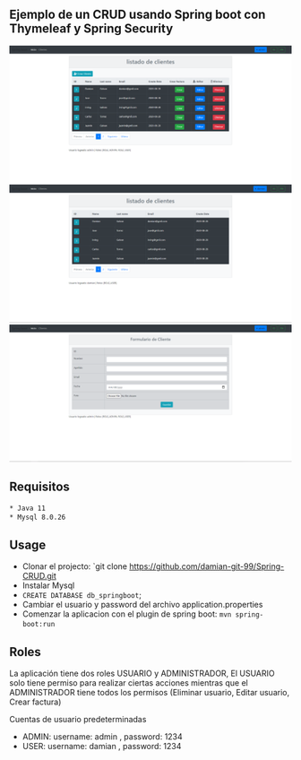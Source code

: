 ## Ejemplo de un CRUD usando Spring boot con Thymeleaf y Spring Security

![](https://github.com/damian-git-99/Spring-CRUD/blob/master/example-images/crud1.PNG)
![](https://github.com/damian-git-99/Spring-CRUD/blob/master/example-images/crud3.PNG)
![](https://github.com/damian-git-99/Spring-CRUD/blob/master/example-images/crud2.PNG)

## Requisitos
```
* Java 11
* Mysql 8.0.26
```

## Usage
- Clonar el projecto: `git clone https://github.com/damian-git-99/Spring-CRUD.git
- Instalar Mysql 
- `CREATE DATABASE db_springboot`;
- Cambiar el usuario y password del archivo application.properties
- Comenzar la aplicacion con el plugin de spring boot: `mvn spring-boot:run`

## Roles
La aplicación tiene dos roles USUARIO y ADMINISTRADOR,
El USUARIO solo tiene permiso para realizar ciertas acciones mientras que el ADMINISTRADOR tiene todos los permisos (Eliminar usuario, Editar usuario, Crear factura)

Cuentas de usuario predeterminadas
- ADMIN: username: admin , password: 1234
- USER: username: damian , password: 1234

